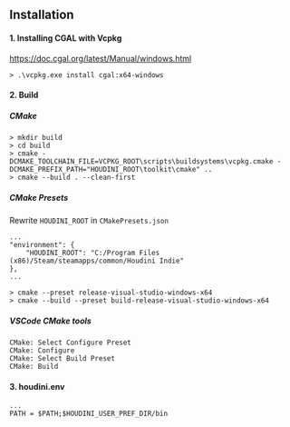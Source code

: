 ## Installation
#### 1. Installing CGAL with Vcpkg
https://doc.cgal.org/latest/Manual/windows.html
```
> .\vcpkg.exe install cgal:x64-windows
```
  
#### 2. Build
##### CMake
```
> mkdir build
> cd build
> cmake -DCMAKE_TOOLCHAIN_FILE=VCPKG_ROOT\scripts\buildsystems\vcpkg.cmake -DCMAKE_PREFIX_PATH="HOUDINI_ROOT\toolkit\cmake" ..
> cmake --build . --clean-first
```
##### CMake Presets
Rewrite `HOUDINI_ROOT` in `CMakePresets.json`  
```
...
"environment": {
    "HOUDINI_ROOT": "C:/Program Files (x86)/Steam/steamapps/common/Houdini Indie"
},
...
```  
```
> cmake --preset release-visual-studio-windows-x64
> cmake --build --preset build-release-visual-studio-windows-x64
```
  
##### VSCode CMake tools
`CMake: Select Configure Preset`  
`CMake: Configure`  
`CMake: Select Build Preset`  
`CMake: Build`  

#### 3. houdini.env
```
...
PATH = $PATH;$HOUDINI_USER_PREF_DIR/bin
```
